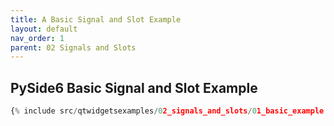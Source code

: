 ```yaml
---
title: A Basic Signal and Slot Example
layout: default
nav_order: 1
parent: 02 Signals and Slots
---
```


## PySide6 Basic Signal and Slot Example

```python
{% include src/qtwidgetsexamples/02_signals_and_slots/01_basic_example.py %}
```
